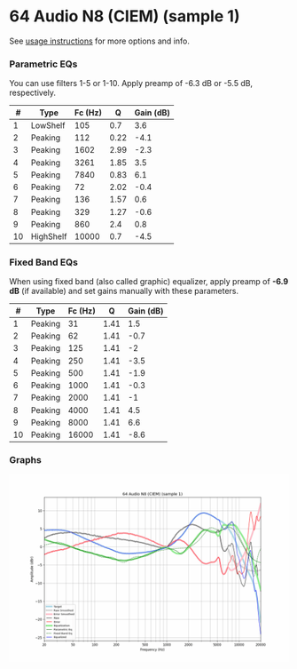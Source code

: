 # 64 Audio N8 (CIEM) (sample 1)
See [usage instructions](https://github.com/jaakkopasanen/AutoEq#usage) for more options and info.

### Parametric EQs
You can use filters 1-5 or 1-10. Apply preamp of -6.3 dB or -5.5 dB, respectively.

|   # | Type      |   Fc (Hz) |    Q |   Gain (dB) |
|-----|-----------|-----------|------|-------------|
|   1 | LowShelf  |       105 | 0.7  |         3.6 |
|   2 | Peaking   |       112 | 0.22 |        -4.1 |
|   3 | Peaking   |      1602 | 2.99 |        -2.3 |
|   4 | Peaking   |      3261 | 1.85 |         3.5 |
|   5 | Peaking   |      7840 | 0.83 |         6.1 |
|   6 | Peaking   |        72 | 2.02 |        -0.4 |
|   7 | Peaking   |       136 | 1.57 |         0.6 |
|   8 | Peaking   |       329 | 1.27 |        -0.6 |
|   9 | Peaking   |       860 | 2.4  |         0.8 |
|  10 | HighShelf |     10000 | 0.7  |        -4.5 |

### Fixed Band EQs
When using fixed band (also called graphic) equalizer, apply preamp of **-6.9 dB** (if available) and set gains manually with these parameters.

|   # | Type    |   Fc (Hz) |    Q |   Gain (dB) |
|-----|---------|-----------|------|-------------|
|   1 | Peaking |        31 | 1.41 |         1.5 |
|   2 | Peaking |        62 | 1.41 |        -0.7 |
|   3 | Peaking |       125 | 1.41 |        -2   |
|   4 | Peaking |       250 | 1.41 |        -3.5 |
|   5 | Peaking |       500 | 1.41 |        -1.9 |
|   6 | Peaking |      1000 | 1.41 |        -0.3 |
|   7 | Peaking |      2000 | 1.41 |        -1   |
|   8 | Peaking |      4000 | 1.41 |         4.5 |
|   9 | Peaking |      8000 | 1.41 |         6.6 |
|  10 | Peaking |     16000 | 1.41 |        -8.6 |

### Graphs
![](./64%20Audio%20N8%20(CIEM)%20(sample%201).png)
